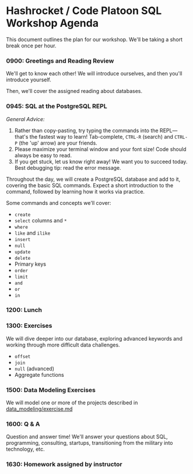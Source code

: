 # Hashrocket / Code Platoon SQL Workshop Agenda

This document outlines the plan for our workshop. We'll be taking a short break
once per hour.

### 0900: Greetings and Reading Review

We'll get to know each other! We will introduce ourselves, and then you'll
introduce yourself.

Then, we'll cover the assigned reading about databases.

### 0945: SQL at the PostgreSQL REPL

*General Advice:*

1. Rather than copy-pasting, try typing the commands into the REPL— that's the
   fastest way to learn! Tab-complete, `CTRL-R` (search) and `CTRL-P` (the 'up'
   arrow) are your friends.
2. Please maximize your terminal window and your font size! Code should always
   be easy to read.
3. If you get stuck, let us know right away! We want you to succeed today. Best
   debugging tip: read the error message.

Throughout the day, we will create a PostgreSQL database and add to it,
covering the basic SQL commands. Expect a short introduction to the command,
followed by learning how it works via practice.

Some commands and concepts we'll cover:

- `create`
- `select` columns and `*`
- `where`
- `like` and `ilike`
- `insert`
- `null`
- `update`
- `delete`
- Primary keys
- `order`
- `limit`
- `and`
- `or`
- `in`

### 1200: Lunch

### 1300: Exercises

We will dive deeper into our database, exploring advanced keywords and working
through more difficult data challenges.

- `offset`
- `join`
- `null` (advanced)
- Aggregate functions

### 1500: Data Modeling Exercises

We will model one or more of the projects described in
[data_modeling/exercise.md][exercise]

### 1600: Q & A

Question and answer time! We'll answer your questions about SQL, programming,
consulting, startups, transitioning from the military into technology, etc.

### 1630: Homework assigned by instructor

[exercise]: data_modeling/exercise.md
